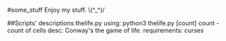 #some_stuff
Enjoy my stuff. \\(^_^)/

##Scripts' descriptions
    thelife.py
        using: python3 thelife.py [count]
            count - count of cells
        desc:
            Conway's the game of life.
        requirements:
            curses
